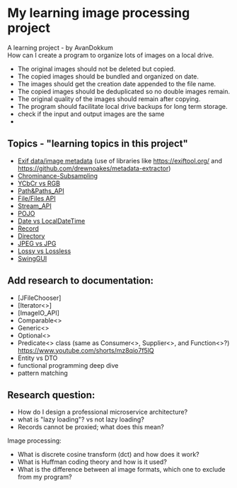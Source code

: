 # My learning image processing project
A learning project - by AvanDokkum  
How can I create a program to organize lots of images on a local drive.
- The original images should not be deleted but copied. 
- The copied images should be bundled and organized on date.
- The images should get the creation date appended to the file name. 
- The copied images should be deduplicated so no double images remain.
- The original quality of the images should remain after copying. 
- The program should facilitate local drive backups for long term storage. 
- check if the input and output images are the same
- 

## Topics - "learning topics in this project"
- [Exif data/image metadata](EXIF_image_metadata.md) (use of libraries like https://exiftool.org/ and https://github.com/drewnoakes/metadata-extractor)
- [Chrominance-Subsampling](Chrominance_Subsampling.md)
- [YCbCr vs RGB](YCbCr&RGB.md)
- [Path&Paths_API](Path&Paths_API.md)
- [File/Files API](File&Files_API.md)
- [Stream_API](Stream_API.md)
- [POJO](POJO.md)
- [Date vs LocalDateTime](Date&LocalDate.md)
- [Record](Record.md)
- [Directory](Directory.md)
- [JPEG vs JPG](JPG&JPEG.md)
- [Lossy vs Lossless](Lossy&Lossless.md)
- [SwingGUI](SwingGUI.md)


## Add research to documentation: 
- [JFileChooser]
- [Iterator<>]
- [ImageIO_API]
- Comparable<>
- Generic<>
- Optional<>
- Predicate<> class (same as Consumer<>, Supplier<>, and Function<>?) https://www.youtube.com/shorts/mz8qio7f5lQ
- Entity vs DTO
- functional programming deep dive
- pattern matching

## Research question: 
- How do I design a professional microservice architecture?
- what is "lazy loading"? vs not lazy loading?
- Records cannot be proxied; what does this mean?

Image processing:
- What is discrete cosine transform (dct) and how does it work?
- What is Huffman coding theory and how is it used?
- What is the difference between al image formats, which one to exclude from my program?